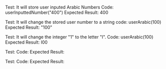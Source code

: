 
Test: It will store user inputed Arabic Numbers
Code: userInputtedNumber("400")
Expected Result: 400

Test: It will change the stored user number to a string
code: userArabic(100)
Expected Result: "100"

Test: It will change the integer "1" to the letter "I".
Code: userArabic(100)
Expected Result: I00

Test:
Code:
Expected Result:

Test:
Code:
Expected Result: